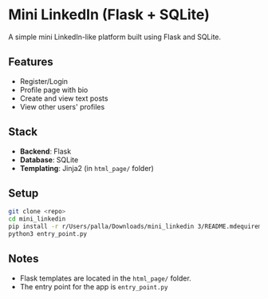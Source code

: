 # Mini LinkedIn (Flask + SQLite)

A simple mini LinkedIn-like platform built using Flask and SQLite.

## Features
- Register/Login
- Profile page with bio
- Create and view text posts
- View other users' profiles

## Stack
- **Backend**: Flask
- **Database**: SQLite
- **Templating**: Jinja2 (in `html_page/` folder)

## Setup

```bash
git clone <repo>
cd mini_linkedin
pip install -r r/Users/palla/Downloads/mini_linkedin 3/README.mdequirements.txt
python3 entry_point.py
```

## Notes
- Flask templates are located in the `html_page/` folder.
- The entry point for the app is `entry_point.py`
